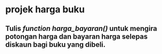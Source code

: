 # projek harga buku
<h2>Tulis <i>function harga_bayaran()</i> untuk mengira potongan harga dan bayaran harga selepas diskaun bagi buku yang dibeli.</h2>
